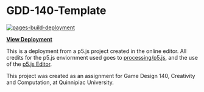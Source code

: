 # GDD-140-Template

[![pages-build-deployment](https://github.com/LittleTealeaf/GDD-140-Exercise-1.1/actions/workflows/pages/pages-build-deployment/badge.svg)](https://github.com/LittleTealeaf/GDD-140-Exercise-1.1/actions/workflows/pages/pages-build-deployment)  

[**View Deployment**](https://littletealeaf.github.io/GDD-140-Exercise-1.1/)

This is a deployment from a p5.js project created in the online editor. All credits for the p5.js enviornment used goes to [processing/p5.js](https://github.com/processing/p5.js), and the use of the [p5.js Editor](https://editor.p5js.org/).

This project was created as an assignment for Game Design 140, Creativity and Computation, at Quinnipiac University.

